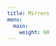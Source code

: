 ```yaml
---
title: Mirrors
menu:
  main:
    weight: 60
---
```


<!--add blocks of content here to add more sections to the community page -->
